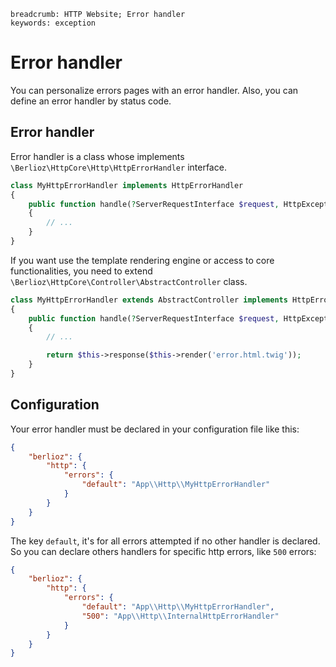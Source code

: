 ```index
breadcrumb: HTTP Website; Error handler
keywords: exception
```

# Error handler

You can personalize errors pages with an error handler. Also, you can define an error handler by status code.

## Error handler

Error handler is a class whose implements `\Berlioz\HttpCore\Http\HttpErrorHandler` interface.

```php
class MyHttpErrorHandler implements HttpErrorHandler
{
    public function handle(?ServerRequestInterface $request, HttpException $e): ResponseInterface
    {
        // ...
    }
}
```

If you want use the template rendering engine or access to core functionalities, you need to extend `\Berlioz\HttpCore\Controller\AbstractController` class.

```php
class MyHttpErrorHandler extends AbstractController implements HttpErrorHandler
{
    public function handle(?ServerRequestInterface $request, HttpException $e): ResponseInterface
    {
        // ...

        return $this->response($this->render('error.html.twig'));
    }
}
```

## Configuration

Your error handler must be declared in your configuration file like this:

```json
{
    "berlioz": {
        "http": {
            "errors": {
                "default": "App\\Http\\MyHttpErrorHandler"
            }
        }
    }
}
```

The key `default`, it's for all errors attempted if no other handler is declared.
So you can declare others handlers for specific http errors, like `500` errors:

```json
{
    "berlioz": {
        "http": {
            "errors": {
                "default": "App\\Http\\MyHttpErrorHandler",
                "500": "App\\Http\\InternalHttpErrorHandler"
            }
        }
    }
}
```